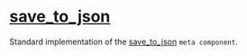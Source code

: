 # [save_to_json](save_to_json.hpp)

Standard implementation of the [save_to_json](../../../meta/save_to_json.md) `meta component`.